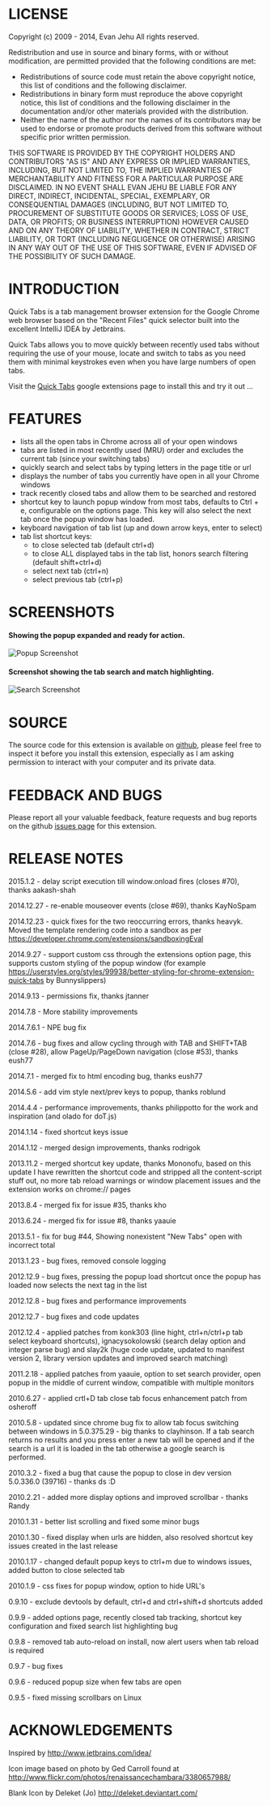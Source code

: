 # LICENSE

Copyright (c) 2009 - 2014, Evan Jehu
All rights reserved.

Redistribution and use in source and binary forms, with or without modification, are permitted provided that the following conditions are met:

* Redistributions of source code must retain the above copyright notice, this list of conditions and the following disclaimer.
* Redistributions in binary form must reproduce the above copyright notice, this list of conditions and the following disclaimer in the documentation and/or other materials provided with the distribution.
* Neither the name of the author nor the names of its contributors may be used to endorse or promote products derived from this software without specific prior written permission.

THIS SOFTWARE IS PROVIDED BY THE COPYRIGHT HOLDERS AND CONTRIBUTORS "AS IS" AND ANY EXPRESS OR IMPLIED WARRANTIES, INCLUDING, BUT NOT LIMITED TO, THE IMPLIED WARRANTIES OF MERCHANTABILITY AND FITNESS FOR A PARTICULAR PURPOSE ARE DISCLAIMED. IN NO EVENT SHALL EVAN JEHU BE LIABLE FOR ANY DIRECT, INDIRECT, INCIDENTAL, SPECIAL, EXEMPLARY, OR CONSEQUENTIAL DAMAGES (INCLUDING, BUT NOT LIMITED TO, PROCUREMENT OF SUBSTITUTE GOODS OR SERVICES; LOSS OF USE, DATA, OR PROFITS; OR BUSINESS INTERRUPTION) HOWEVER CAUSED AND ON ANY THEORY OF LIABILITY, WHETHER IN CONTRACT, STRICT LIABILITY, OR TORT (INCLUDING NEGLIGENCE OR OTHERWISE) ARISING IN ANY WAY OUT OF THE USE OF THIS SOFTWARE, EVEN IF ADVISED OF THE POSSIBILITY OF SUCH DAMAGE.


# INTRODUCTION

Quick Tabs is a tab management browser extension for the Google Chrome web browser based on the "Recent Files" quick selector built into the excellent IntelliJ IDEA by Jetbrains.

Quick Tabs allows you to move quickly between recently used tabs without requiring the use of your mouse, locate and switch to tabs as you need them with minimal keystrokes even when you have large numbers of open tabs.

Visit the [Quick Tabs](https://chrome.google.com/extensions/detail/jnjfeinjfmenlddahdjdmgpbokiacbbb) google extensions page to install this and try it out ...


# FEATURES

* lists all the open tabs in Chrome across all of your open windows
* tabs are listed in most recently used (MRU) order and excludes the current tab (since your switching tabs)
* quickly search and select tabs by typing letters in the page title or url
* displays the number of tabs you currently have open in all your Chrome windows
* track recently closed tabs and allow them to be searched and restored
* shortcut key to launch popup window from most tabs, defaults to Ctrl + e, configurable on the options page.  This key will also select the next tab once the popup window has loaded.
* keyboard navigation of tab list (up and down arrow keys, enter to select)
* tab list shortcut keys:
  * to close selected tab (default ctrl+d)
  * to close ALL displayed tabs in the tab list, honors search filtering (default shift+ctrl+d)
  * select next tab (ctrl+n)
  * select previous tab (ctrl+p)



# SCREENSHOTS

#### Showing the popup expanded and ready for action.

![Popup Screenshot](screenshots/in_action.png?raw=true)

#### Screenshot showing the tab search and match highlighting.

![Search Screenshot](screenshots/searching_tabs.png?raw=true)


# SOURCE

The source code for this extension is available on [github](http://github.com/babyman/quick-tabs-chrome-extension), please feel free to inspect it before you install this extension, especially as I am asking permission to interact with your computer and its private data.


# FEEDBACK AND BUGS

Please report all your valuable feedback, feature requests and bug reports on the github [issues page](http://github.com/babyman/quick-tabs-chrome-extension/issues) for this extension.


# RELEASE NOTES

2015.1.2 - delay script execution till window.onload fires (closes #70), thanks aakash-shah

2014.12.27 - re-enable mouseover events (close #69), thanks KayNoSpam

2014.12.23 - quick fixes for the two reoccurring errors, thanks heavyk.  Moved the template rendering code into a sandbox as per https://developer.chrome.com/extensions/sandboxingEval

2014.9.27 - support custom css through the extensions option page, this supports custom styling of the popup window (for example https://userstyles.org/styles/99938/better-styling-for-chrome-extension-quick-tabs by Bunnyslippers)

2014.9.13 - permissions fix, thanks jtanner

2014.7.8 - More stability improvements

2014.7.6.1 - NPE bug fix

2014.7.6 - bug fixes and allow cycling through with TAB and SHIFT+TAB (close #28), allow PageUp/PageDown navigation (close #53), thanks eush77

2014.7.1 - merged fix to html encoding bug, thanks eush77

2014.5.6 - add vim style next/prev keys to popup, thanks roblund

2014.4.4 - performance improvements, thanks philippotto for the work and inspiration (and olado for doT.js)

2014.1.14 - fixed shortcut keys issue

2014.1.12 - merged design improvements, thanks rodrigok

2013.11.2 - merged shortcut key update, thanks Mononofu, based on this update I have rewritten the shortcut code and stripped all the content-script stuff out, no more tab reload warnings or window placement issues and the extension works on chrome:// pages

2013.8.4 - merged fix for issue #35, thanks kho

2013.6.24 - merged fix for issue #8, thanks yaauie

2013.5.1 - fix for bug #44, Showing nonexistent "New Tabs" open with incorrect total

2013.1.23 - bug fixes, removed console logging

2012.12.9 - bug fixes, pressing the popup load shortcut once the popup has loaded now selects the next tag in the list

2012.12.8 - bug fixes and performance improvements

2012.12.7 - bug fixes and code updates

2012.12.4 - applied patches from konk303 (line hight, ctrl+n/ctrl+p tab select keyboard shortcuts), ignacysokolowski (search delay option and integer parse bug) and slay2k (huge code update, updated to manifest version 2, library version updates and improved search matching)

2011.2.18 - applied patches from yaauie, option to set search provider, open popup in the middle of current window, compatible with multiple monitors

2010.6.27 - applied crtl+D tab close tab focus enhancement patch from osheroff

2010.5.8 - updated since chrome bug fix to allow tab focus switching between windows in 5.0.375.29 - big thanks to clayhinson.  If a tab search returns no results and you press enter a new tab will be opened and if the search is a url it is loaded in the tab otherwise a google search is performed.

2010.3.2 - fixed a bug that cause the popup to close in dev version 5.0.336.0 (39716)  - thanks ds :D

2010.2.21 - added more display options and improved scrollbar - thanks Randy

2010.1.31 - better list scrolling and fixed some minor bugs

2010.1.30 - fixed display when urls are hidden, also resolved shortcut key issues created in the last release

2010.1.17 - changed default popup keys to ctrl+m due to windows issues, added button to close selected tab

2010.1.9 - css fixes for popup  window, option to hide URL's

0.9.10 - exclude devtools by default, ctrl+d and ctrl+shift+d shortcuts added

0.9.9 - added options page, recently closed tab tracking, shortcut key configuration and fixed search list highlighting bug

0.9.8 - removed tab auto-reload on install, now alert users when tab reload is required

0.9.7 - bug fixes

0.9.6 - reduced popup size when few tabs are open

0.9.5 - fixed missing scrollbars on Linux


# ACKNOWLEDGEMENTS

Inspired by
http://www.jetbrains.com/idea/

Icon image based on photo by Ged Carroll found at
http://www.flickr.com/photos/renaissancechambara/3380657988/

Blank Icon by Deleket (Jo)
http://deleket.deviantart.com/

